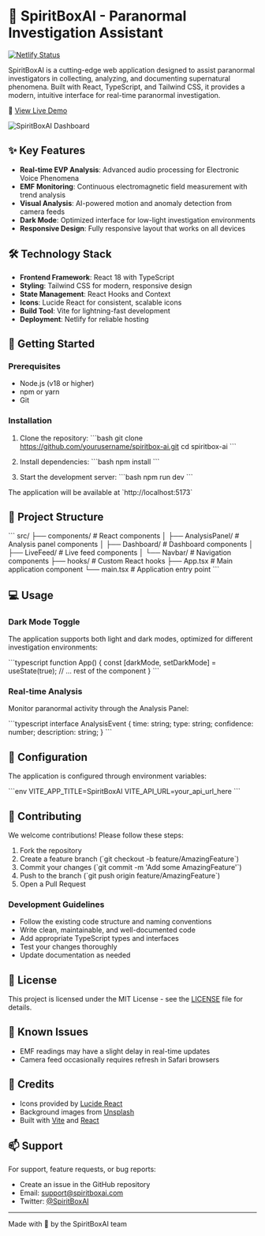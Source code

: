 # 👻 SpiritBoxAI - Paranormal Investigation Assistant

[![Netlify Status](https://api.netlify.com/api/v1/badges/b012be-hilarious-crisp/deploy-status)](https://hilarious-crisp-b012be.netlify.app)

SpiritBoxAI is a cutting-edge web application designed to assist paranormal investigators in collecting, analyzing, and documenting supernatural phenomena. Built with React, TypeScript, and Tailwind CSS, it provides a modern, intuitive interface for real-time paranormal investigation.

🔗 [View Live Demo](https://hilarious-crisp-b012be.netlify.app)

![SpiritBoxAI Dashboard](https://images.unsplash.com/photo-1518709766631-a6c7f7856bc3?auto=format&fit=crop&w=2400&q=80)

## ✨ Key Features

- **Real-time EVP Analysis**: Advanced audio processing for Electronic Voice Phenomena
- **EMF Monitoring**: Continuous electromagnetic field measurement with trend analysis
- **Visual Analysis**: AI-powered motion and anomaly detection from camera feeds
- **Dark Mode**: Optimized interface for low-light investigation environments
- **Responsive Design**: Fully responsive layout that works on all devices

## 🛠️ Technology Stack

- **Frontend Framework**: React 18 with TypeScript
- **Styling**: Tailwind CSS for modern, responsive design
- **State Management**: React Hooks and Context
- **Icons**: Lucide React for consistent, scalable icons
- **Build Tool**: Vite for lightning-fast development
- **Deployment**: Netlify for reliable hosting

## 🚀 Getting Started

### Prerequisites

- Node.js (v18 or higher)
- npm or yarn
- Git

### Installation

1. Clone the repository:
\`\`\`bash
git clone https://github.com/yourusername/spiritbox-ai.git
cd spiritbox-ai
\`\`\`

2. Install dependencies:
\`\`\`bash
npm install
\`\`\`

3. Start the development server:
\`\`\`bash
npm run dev
\`\`\`

The application will be available at \`http://localhost:5173\`

## 📖 Project Structure

\`\`\`
src/
├── components/           # React components
│   ├── AnalysisPanel/   # Analysis panel components
│   ├── Dashboard/       # Dashboard components
│   ├── LiveFeed/       # Live feed components
│   └── Navbar/         # Navigation components
├── hooks/               # Custom React hooks
├── App.tsx             # Main application component
└── main.tsx            # Application entry point
\`\`\`

## 💻 Usage

### Dark Mode Toggle

The application supports both light and dark modes, optimized for different investigation environments:

\`\`\`typescript
function App() {
  const [darkMode, setDarkMode] = useState(true);
  // ... rest of the component
}
\`\`\`

### Real-time Analysis

Monitor paranormal activity through the Analysis Panel:

\`\`\`typescript
interface AnalysisEvent {
  time: string;
  type: string;
  confidence: number;
  description: string;
}
\`\`\`

## 🔧 Configuration

The application is configured through environment variables:

\`\`\`env
VITE_APP_TITLE=SpiritBoxAI
VITE_API_URL=your_api_url_here
\`\`\`

## 🤝 Contributing

We welcome contributions! Please follow these steps:

1. Fork the repository
2. Create a feature branch (\`git checkout -b feature/AmazingFeature\`)
3. Commit your changes (\`git commit -m 'Add some AmazingFeature'\`)
4. Push to the branch (\`git push origin feature/AmazingFeature\`)
5. Open a Pull Request

### Development Guidelines

- Follow the existing code structure and naming conventions
- Write clean, maintainable, and well-documented code
- Add appropriate TypeScript types and interfaces
- Test your changes thoroughly
- Update documentation as needed

## 📝 License

This project is licensed under the MIT License - see the [LICENSE](LICENSE) file for details.

## 🐛 Known Issues

- EMF readings may have a slight delay in real-time updates
- Camera feed occasionally requires refresh in Safari browsers

## 🙏 Credits

- Icons provided by [Lucide React](https://lucide.dev)
- Background images from [Unsplash](https://unsplash.com)
- Built with [Vite](https://vitejs.dev) and [React](https://reactjs.org)

## 📫 Support

For support, feature requests, or bug reports:

- Create an issue in the GitHub repository
- Email: support@spiritboxai.com
- Twitter: [@SpiritBoxAI](https://twitter.com/spiritboxai)

---

Made with 💜 by the SpiritBoxAI team